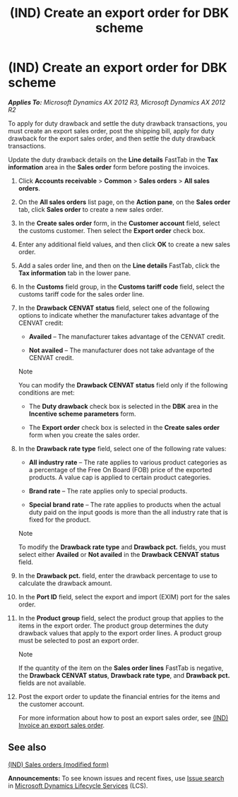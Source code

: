 ﻿---
title: (IND) Create an export order for DBK scheme
TOCTitle: (IND) Create an export order for DBK scheme
ms:assetid: a2161eae-0252-471d-a87a-1d6c125f587c
ms:mtpsurl: https://technet.microsoft.com/en-us/library/JJ664726(v=AX.60)
ms:contentKeyID: 49386057
ms.date: 04/18/2014
mtps_version: v=AX.60
f1_keywords:
- (IND)
- india
- DBK scheme
- export order
---

# (IND) Create an export order for DBK scheme 


_**Applies To:** Microsoft Dynamics AX 2012 R3, Microsoft Dynamics AX 2012 R2_

To apply for duty drawback and settle the duty drawback transactions, you must create an export sales order, post the shipping bill, apply for duty drawback for the export sales order, and then settle the duty drawback transactions.

Update the duty drawback details on the **Line details** FastTab in the **Tax information** area in the **Sales order** form before posting the invoices.

1.  Click **Accounts receivable** \> **Common** \> **Sales orders** \> **All sales orders**.

2.  On the **All sales orders** list page, on the **Action pane**, on the **Sales order** tab, click **Sales order** to create a new sales order.

3.  In the **Create sales order** form, in the **Customer account** field, select the customs customer. Then select the **Export order** check box.

4.  Enter any additional field values, and then click **OK** to create a new sales order.

5.  Add a sales order line, and then on the **Line details** FastTab, click the **Tax information** tab in the lower pane.

6.  In the **Customs** field group, in the **Customs tariff code** field, select the customs tariff code for the sales order line.

7.  In the **Drawback CENVAT status** field, select one of the following options to indicate whether the manufacturer takes advantage of the CENVAT credit:
    
      - **Availed** – The manufacturer takes advantage of the CENVAT credit.
    
      - **Not availed** – The manufacturer does not take advantage of the CENVAT credit.
    

    > [!NOTE]
    > <P>You can modify the <STRONG>Drawback CENVAT status</STRONG> field only if the following conditions are met:</P>
    > <UL>
    > <LI>
    > <P>The <STRONG>Duty drawback</STRONG> check box is selected in the <STRONG>DBK</STRONG> area in the <STRONG>Incentive scheme parameters</STRONG> form.</P>
    > <LI>
    > <P>The <STRONG>Export order</STRONG> check box is selected in the <STRONG>Create sales order</STRONG> form when you create the sales order.</P></LI></UL>



8.  In the **Drawback rate type** field, select one of the following rate values:
    
      - **All industry rate** – The rate applies to various product categories as a percentage of the Free On Board (FOB) price of the exported products. A value cap is applied to certain product categories.
    
      - **Brand rate** – The rate applies only to special products.
    
      - **Special brand rate** – The rate applies to products when the actual duty paid on the input goods is more than the all industry rate that is fixed for the product.
    

    > [!NOTE]
    > <P>To modify the <STRONG>Drawback rate type</STRONG> and <STRONG>Drawback pct.</STRONG> fields, you must select either <STRONG>Availed</STRONG> or <STRONG>Not availed</STRONG> in the <STRONG>Drawback CENVAT status</STRONG> field.</P>



9.  In the **Drawback pct.** field, enter the drawback percentage to use to calculate the drawback amount.

10. In the **Port ID** field, select the export and import (EXIM) port for the sales order.

11. In the **Product group** field, select the product group that applies to the items in the export order. The product group determines the duty drawback values that apply to the export order lines. A product group must be selected to post an export order.
    

    > [!NOTE]
    > <P>If the quantity of the item on the <STRONG>Sales order lines</STRONG> FastTab is negative, the <STRONG>Drawback CENVAT status</STRONG>, <STRONG>Drawback rate type</STRONG>, and <STRONG>Drawback pct.</STRONG> fields are not available.</P>



12. Post the export order to update the financial entries for the items and the customer account.
    
    For more information about how to post an export sales order, see [(IND) Invoice an export sales order](ind-invoice-an-export-sales-order.md).

## See also

[(IND) Sales orders (modified form)](https://technet.microsoft.com/en-us/library/jj677998\(v=ax.60\))

  
**Announcements:** To see known issues and recent fixes, use [Issue search](http://go.microsoft.com/fwlink/?linkid=389258) in [Microsoft Dynamics Lifecycle Services](http://go.microsoft.com/fwlink/?linkid=306505) (LCS).


